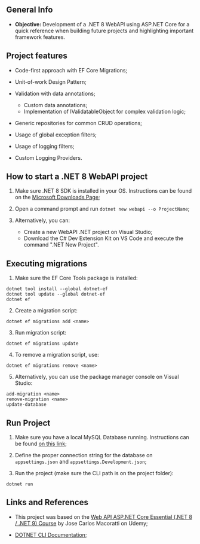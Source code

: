 ## General Info

- <b> Objective: </b> Development of a .NET 8 WebAPI using ASP.NET Core for a quick reference when building future projects and highlighting important framework features.

## Project features
- Code-first approach with EF Core Migrations;
- Unit-of-work Design Pattern;
- Validation with data annotations;
   - Custom data annotations;
   - Implementation of IValidatableObject for complex validation logic;

- Generic repositories for common CRUD operations;
- Usage of global exception filters;
- Usage of logging filters;
- Custom Logging Providers.

## How to start a .NET 8 WebAPI project

1. Make sure .NET 8 SDK is installed in your OS. Instructions can be found on the [Microsoft Downloads Page](https://dotnet.microsoft.com/en-us/download/dotnet/8.0);

2. Open a command prompt and run `dotnet new webapi --o ProjectName`;

3. Alternatively, you can:
   - Create a new WebAPI .NET project on Visual Studio;
   - Download the C# Dev Extension Kit on VS Code and execute the command ".NET New Project".

## Executing migrations

1. Make sure the EF Core Tools package is installed:

```
dotnet tool install --global dotnet-ef
dotnet tool update --global dotnet-ef
dotnet ef
```

2. Create a migration script:

```
dotnet ef migrations add <name>
```

3. Run migration script:

```
dotnet ef migrations update
```

4. To remove a migration script, use:

```
dotnet ef migrations remove <name>
```

5. Alternatively, you can use the package manager console on Visual Studio:

```
add-migration <name>
remove-migration <name>
update-database
```

## Run Project

1. Make sure you have a local MySQL Database running. Instructions can be found [on this link](https://dev.mysql.com/doc/mysql-getting-started/en/);

2. Define the proper connection string for the database on `appsettings.json` and `appsettings.Development.json`;

3. Run the project (make sure the CLI path is on the project folder):

```
dotnet run
```

## Links and References

- This project was based on the [Web API ASP.NET Core Essential (.NET 8 / .NET 9) Course](https://compassuol.udemy.com/course/curso-web-api-asp-net-core-essencial/) by Jose Carlos Macoratti on Udemy;

- [DOTNET CLI Documentation](https://learn.microsoft.com/en-us/dotnet/core/tools);

